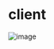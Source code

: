 # client

![image](https://github.com/nisha-laur/client/assets/104618576/b73d6a01-0eec-4757-ab35-97d6c291061d)
